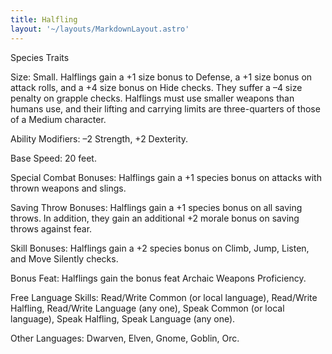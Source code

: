 ```yaml
---
title: Halfling
layout: '~/layouts/MarkdownLayout.astro'
---
```

Species Traits

Size: Small. Halflings gain a +1 size bonus to Defense, a +1 size bonus on
attack rolls, and a +4 size bonus on Hide checks. They suffer a –4 size
penalty on grapple checks. Halflings must use smaller weapons than humans use,
and their lifting and carrying limits are three-quarters of those of a Medium
character.

Ability Modifiers: –2 Strength, +2 Dexterity.

Base Speed: 20 feet.

Special Combat Bonuses: Halflings gain a +1 species bonus on attacks with
thrown weapons and slings.

Saving Throw Bonuses: Halflings gain a +1 species bonus on all saving throws.
In addition, they gain an additional +2 morale bonus on saving throws against
fear.

Skill Bonuses: Halflings gain a +2 species bonus on Climb, Jump, Listen, and
Move Silently checks.

Bonus Feat: Halflings gain the bonus feat Archaic Weapons Proficiency.

Free Language Skills: Read/Write Common (or local language), Read/Write
Halfling, Read/Write Language (any one), Speak Common (or local language),
Speak Halfling, Speak Language (any one).

Other Languages: Dwarven, Elven, Gnome, Goblin, Orc.

